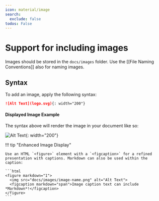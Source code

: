 ```yaml
---
icon: material/image
search:
  exclude: false
todos: False
---
```


# Support for including images

Images should be stored in the `docs/images` folder.
Use the [[File Naming Conventions]] also for naming images.


## Syntax

To add an image, apply the following syntax:

```markdown
![Alt Text](logo.svg){: width="200"}
```

#### Displayed Image Example

The syntax above will render the image in your document like so:

![Alt Text](logo.svg){: width="200"}

!!! tip "Enhanced Image Display"

    Use an HTML `<figure>` element with a `<figcaption>` for a refined presentation with captions. Markdown can also be used within the caption:

    ```html
    <figure markdown="1">
      <img src="docs/images/image-name.png" alt="Alt Text">
      <figcaption markdown="span">Image caption text can include *Markdown*!</figcaption>
    </figure>
    ```
